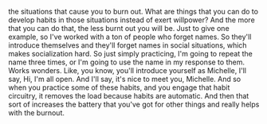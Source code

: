  the situations that cause you to burn out. What are things that you can do to develop habits in those situations instead of exert willpower? And the more that you can do that, the less burnt out you will be. Just to give one example, so I've worked with a ton of people who forget names. So they'll introduce themselves and they'll forget names in social situations, which makes socialization hard. So just simply practicing, I'm going to repeat the name three times, or I'm going to use the name in my response to them. Works wonders. Like, you know, you'll introduce yourself as Michelle, I'll say, Hi, I'm all open. And I'll say, it's nice to meet you, Michelle. And so when you practice some of these habits, and you engage that habit circuitry, it removes the load because habits are automatic. And then that sort of increases the battery that you've got for other things and really helps with the burnout.